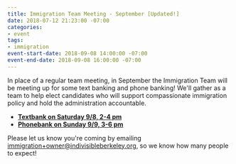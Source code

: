 ```yaml
---
title: Immigration Team Meeting - September [Updated!]
date: 2018-07-12 21:23:00 -07:00
categories:
- event
tags:
- immigration
event-start-date: 2018-09-08 14:00:00 -07:00
event-end-date: 2018-09-08 16:00:00 -07:00
---
```


In place of a regular team meeting, in September the Immigration Team will be meeting up for some text banking and phone banking! We'll gather as a team to help elect candidates who will support compassionate immigration policy and hold the administration accountable.

* **[Textbank on Saturday 9/8, 2-4 pm](https://indivisibleberkeley.org/event/textbank-9-slash-8-slash-18)**
* **[Phonebank on Sunday 9/9, 3-6 pm](https://docs.google.com/forms/d/e/1FAIpQLSev_EOmAqLGwcO8OOyFmOthxesfxXu3lFOLKDVn27hN4NKx_w/viewform)**

Please let us know you're coming by emailing immigration+owner@indivisibleberkeley.org, so we know how many people to expect!
